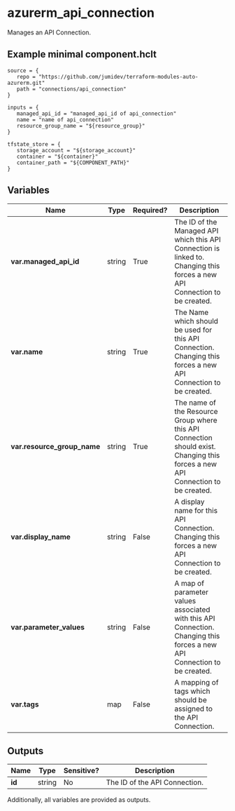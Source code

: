 # azurerm_api_connection

Manages an API Connection.

## Example minimal component.hclt

```hcl
source = {
   repo = "https://github.com/jumidev/terraform-modules-auto-azurerm.git" 
   path = "connections/api_connection" 
}

inputs = {
   managed_api_id = "managed_api_id of api_connection" 
   name = "name of api_connection" 
   resource_group_name = "${resource_group}" 
}

tfstate_store = {
   storage_account = "${storage_account}" 
   container = "${container}" 
   container_path = "${COMPONENT_PATH}" 
}

```

## Variables

| Name | Type | Required? |  Description |
| ---- | ---- | --------- |  ----------- |
| **var.managed_api_id** | string | True | The ID of the Managed API which this API Connection is linked to. Changing this forces a new API Connection to be created. | 
| **var.name** | string | True | The Name which should be used for this API Connection. Changing this forces a new API Connection to be created. | 
| **var.resource_group_name** | string | True | The name of the Resource Group where this API Connection should exist. Changing this forces a new API Connection to be created. | 
| **var.display_name** | string | False | A display name for this API Connection. Changing this forces a new API Connection to be created. | 
| **var.parameter_values** | string | False | A map of parameter values associated with this API Connection. Changing this forces a new API Connection to be created. | 
| **var.tags** | map | False | A mapping of tags which should be assigned to the API Connection. | 



## Outputs

| Name | Type | Sensitive? | Description |
| ---- | ---- | --------- | --------- |
| **id** | string | No  | The ID of the API Connection. | 

Additionally, all variables are provided as outputs.
